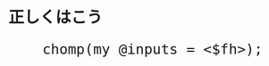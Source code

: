 正しくはこう
==========

<div style="font-size: 1.8em;">
<pre class="brush: perl">
    chomp(my @inputs = &lt;$fh&gt;);
</pre>
</div>